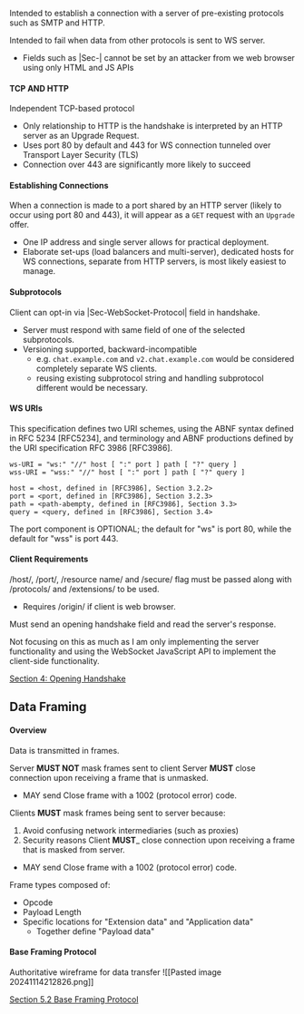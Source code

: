 Intended to establish a connection with a server of pre-existing protocols such as SMTP and HTTP.

Intended to fail when data from other protocols is sent to WS server.
- Fields such as |Sec-| cannot be set by an attacker from we web browser using only HTML and JS APIs
#### TCP AND HTTP
Independent TCP-based protocol
- Only relationship to HTTP is the handshake is interpreted by an HTTP server as an Upgrade Request.
- Uses port 80 by default and 443 for WS connection tunneled over Transport Layer Security (TLS)
- Connection over 443 are significantly more likely to succeed

#### Establishing Connections
When a connection is made to a port shared by an HTTP server (likely to occur using port 80 and 443), it will appear as a `GET` request with an `Upgrade` offer.
- One IP address and single server allows for practical deployment.
- Elaborate set-ups (load balancers and multi-server), dedicated hosts for WS connections, separate from HTTP servers, is most likely easiest to manage.

#### Subprotocols
Client can opt-in via |Sec-WebSocket-Protocol| field in handshake.
- Server must respond with same field of one of the selected subprotocols.
- Versioning supported, backward-incompatible
	- e.g. `chat.example.com` and `v2.chat.example.com` would be considered completely separate WS clients.
	- reusing existing subprotocol string and handling subprotocol different would be necessary.

#### WS URIs
This specification defines two URI schemes, using the ABNF syntax defined in RFC 5234 [RFC5234], and terminology and ABNF productions defined by the URI specification RFC 3986 [RFC3986].

    ws-URI = "ws:" "//" host [ ":" port ] path [ "?" query ]
    wss-URI = "wss:" "//" host [ ":" port ] path [ "?" query ]

    host = <host, defined in [RFC3986], Section 3.2.2>
    port = <port, defined in [RFC3986], Section 3.2.3>
    path = <path-abempty, defined in [RFC3986], Section 3.3>
    query = <query, defined in [RFC3986], Section 3.4>

The port component is OPTIONAL; the default for "ws" is port 80, while the default for "wss" is port 443.

#### Client Requirements
/host/, /port/, /resource name/ and /secure/ flag must be passed along with /protocols/ and /extensions/ to be used.
- Requires /origin/ if client is web browser.

Must send an opening handshake field and read the server's response.

Not focusing on this as much as I am only implementing the server functionality and using the WebSocket JavaScript API to implement the client-side functionality.

[Section 4: Opening Handshake](https://www.rfc-editor.org/rfc/rfc6455#section-1.5)

## Data Framing
#### Overview
Data is transmitted in frames. 

Server __MUST NOT__ mask frames sent to client
Server __MUST__ close connection upon receiving a frame that is unmasked.
- MAY send Close frame with a 1002 (protocol error) code.

Clients __MUST__ mask frames being sent to server because:
1. Avoid confusing network intermediaries (such as proxies)
2. Security reasons
Client __MUST___ close connection upon receiving a frame that is masked from server.
- MAY send Close frame with a 1002 (protocol error) code.

Frame types composed of:
- Opcode
- Payload Length
- Specific locations for "Extension data" and "Application data"
	- Together define "Payload data"

#### Base Framing Protocol
Authoritative wireframe for data transfer
![[Pasted image 20241114212826.png]]

[Section 5.2 Base Framing Protocol](https://www.rfc-editor.org/rfc/rfc6455#section-4.2.2)

